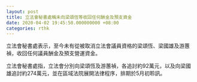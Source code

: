 ```yaml
---
layout: post
title: 立法會秘書處稱未向梁頌恆等收回任何酬金及預支資金
date: 2020-04-02 19:45:50.000000000 +08:00
categories: rthk
---
```


立法會秘書處表示，至今未有從被取消立法會議員資格的梁頌恆、梁國雄及游蕙禎，收回任何議員酬金及預支營運資金。

立法會秘書處指，立法會分別向梁頌恆及游蕙禎，各追討約92萬元，以及向梁國雄追討約274萬元，並在區域法院展開法律程序，排期於5月初聆訊。
